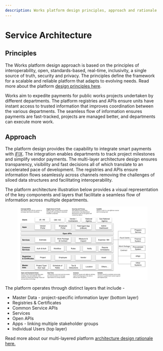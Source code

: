 ```yaml
---
description: Works platform design principles, approach and rationale
---
```


# Service Architecture

## Principles

The Works platform design approach is based on the principles of interoperability, open, standards-based, real-time, inclusivity, a single source of truth, security and privacy. The principles define the framework for a scalable and reliable platform that adapts to evolving needs. Read more about the platform [design principles here](https://core.digit.org/platform/principles).&#x20;

Works aim to expedite payments for public works projects undertaken by different departments. The platform registries and APIs ensure units have instant access to trusted information that improves coordination between the various departments. The seamless flow of information ensures payments are fast-tracked, projects are managed better, and departments can execute more work.

## Approach

The platform design provides the capability to integrate smart payments with [iFIX](https://pfm.digit.org/).  The integration enables departments to track project milestones and simplify vendor payments. The multi-layer architecture design ensures transparency, visibility and fast decisions all of which translate to an accelerated pace of development. The registries and APIs ensure information flows seamlessly across channels removing the challenges of siloed data structures and facilitating interoperability. &#x20;

The platform architecture illustration below provides a visual representation of the key components and layers that facilitate a seamless flow of information across multiple departments.&#x20;

<figure><img src="../.gitbook/assets/image (1).png" alt=""><figcaption></figcaption></figure>

The platform operates through distinct layers that include -&#x20;

* Master Data - project-specific information layer (bottom layer)
* Registries & Certificates&#x20;
* Common Service APIs
* Services
* Open APIs
* Apps - linking multiple stakeholder groups
* Individual Users (top layer)

Read more about our multi-layered platform [architecture design rationale here.](https://urban.digit.org/platform/architecture#multi-layer-architecture)

